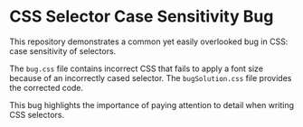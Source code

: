 # CSS Selector Case Sensitivity Bug

This repository demonstrates a common yet easily overlooked bug in CSS: case sensitivity of selectors.

The `bug.css` file contains incorrect CSS that fails to apply a font size because of an incorrectly cased selector.  The `bugSolution.css` file provides the corrected code.

This bug highlights the importance of paying attention to detail when writing CSS selectors.